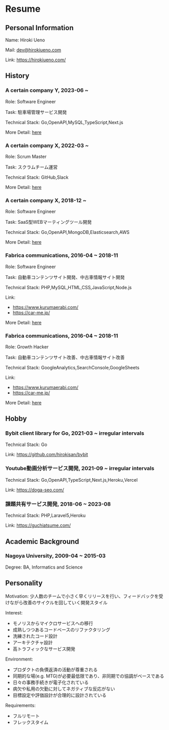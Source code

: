 # Resume

## Personal Information

Name: Hiroki Ueno

Mail: dev@hirokiueno.com

Link: https://hirokiueno.com/

## History

### A certain company Y, 2023-06 ~

Role: Software Engineer

Task: 駐車場管理サービス開発

Technical Stack: Go,OpenAPI,MySQL,TypeScript,Next.js

More Detail: [here](./experience/a-certain-company-y-software-engineer/README.md)

### A certain company X, 2022-03 ~

Role: Scrum Master

Task: スクラムチーム運営

Technical Stack: GitHub,Slack

More Detail: [here](./experience/a-certain-company-x-scrum-master/README.md)

### A certain company X, 2018-12 ~

Role: Software Engineer

Task: SaaS型WEBマーティングツール開発

Technical Stack: Go,OpenAPI,MongoDB,Elasticsearch,AWS

More Detail: [here](./experience/a-certain-company-x-software-engineer/README.md)

### Fabrica communications, 2016-04 ~ 2018-11

Role: Software Engineer

Task: 自動車コンテンツサイト開発、中古車情報サイト開発

Technical Stack: PHP,MySQL,HTML,CSS,JavaScript,Node.js

Link:
- https://www.kurumaerabi.com/
- https://car-me.jp/

More Detail: [here](./experience/fabrica-software-engineer/README.md)

### Fabrica communications, 2016-04 ~ 2018-11

Role: Growth Hacker

Task: 自動車コンテンツサイト改善、中古車情報サイト改善

Technical Stack: GoogleAnalytics,SearchConsole,GoogleSheets

Link:
- https://www.kurumaerabi.com/
- https://car-me.jp/

More Detail: [here](./experience/fabrica-growth-hacker/README.md)

## Hobby

### Bybit client library for Go, 2021-03 ~ irregular intervals

Technical Stack: Go

Link: https://github.com/hirokisan/bybit

### Youtube動画分析サービス開発, 2021-09 ~ irregular intervals

Technical Stack: Go,OpenAPI,TypeScript,Next.js,Heroku,Vercel

Link: https://doga-seo.com/

### 課題共有サービス開発, 2018-06 ~ 2023-08

Technical Stack: PHP,Laravel5,Heroku

Link: https://guchiatsume.com/

## Academic Background

### Nagoya University, 2009-04 ~ 2015-03

Degree: BA, Informatics and Science

## Personality

Motivation: 少人数のチームで小さく早くリリースを行い、フィードバックを受けながら改善のサイクルを回していく開発スタイル

Interest:
- モノリスからマイクロサービスへの移行
- 成熟しつつあるコードベースのリファクタリング
- 洗練されたコード設計
- アーキテクチャ設計
- 高トラフィックなサービス開発

Environment:
- プロダクトの負債返済の活動が尊重される
- 同期的な場(e.g. MTG)が必要最低限であり、非同期での協調がベースである
- 日々の事務手続きが電子化されている
- 病欠や私用の欠勤に対してネガティブな反応がない
- 目標設定や評価設計が合理的に設計されている

Requirements:
- フルリモート
- フレックスタイム
